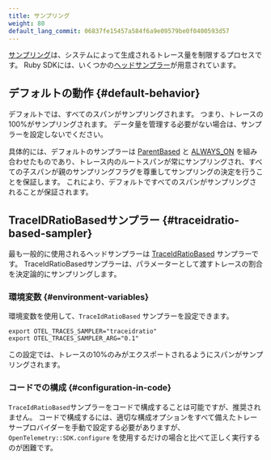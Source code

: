 ```yaml
---
title: サンプリング
weight: 80
default_lang_commit: 06837fe15457a584f6a9e09579be0f0400593d57
---
```


[サンプリング](/docs/concepts/sampling/)は、システムによって生成されるトレース量を制限するプロセスです。
Ruby SDKには、いくつかの[ヘッドサンプラー](/docs/concepts/sampling#head-sampling)が用意されています。

## デフォルトの動作 {#default-behavior}

デフォルトでは、すべてのスパンがサンプリングされます。
つまり、トレースの100%がサンプリングされます。
データ量を管理する必要がない場合は、サンプラーを設定しないでください。

具体的には、デフォルトのサンプラーは [ParentBased][] と [ALWAYS_ON][] を組み合わせたものであり、トレース内のルートスパンが常にサンプリングされ、すべての子スパンが親のサンプリングフラグを尊重してサンプリングの決定を行うことを保証します。
これにより、デフォルトですべてのスパンがサンプリングされることが保証されます。

[ParentBased]: https://www.rubydoc.info/gems/opentelemetry-sdk/OpenTelemetry/SDK/Trace/Samplers/ParentBased
[ALWAYS_ON]: https://www.rubydoc.info/gems/opentelemetry-sdk/OpenTelemetry/SDK/Trace/Samplers

## TraceIDRatioBasedサンプラー {#traceidratio-based-sampler}

最も一般的に使用されるヘッドサンプラーは [TraceIdRatioBased][] サンプラーです。
TraceIdRatioBasedサンプラーは、パラメーターとして渡すトレースの割合を決定論的にサンプリングします。

[TraceIdRatioBased]: https://www.rubydoc.info/gems/opentelemetry-sdk/OpenTelemetry/SDK/Trace/Samplers/TraceIdRatioBased

### 環境変数 {#environment-variables}

環境変数を使用して、`TraceIdRatioBased` サンプラーを設定できます。

```shell
export OTEL_TRACES_SAMPLER="traceidratio"
export OTEL_TRACES_SAMPLER_ARG="0.1"
```

この設定では、トレースの10%のみがエクスポートされるようにスパンがサンプリングされます。

### コードでの構成 {#configuration-in-code}

`TraceIdRatioBased`サンプラーをコードで構成することは可能ですが、推奨されません。
コードで構成するには、適切な構成オプションをすべて備えたトレーサープロバイダーを手動で設定する必要がありますが、`OpenTelemetry::SDK.configure` を使用するだけの場合と比べて正しく実行するのが困難です。
